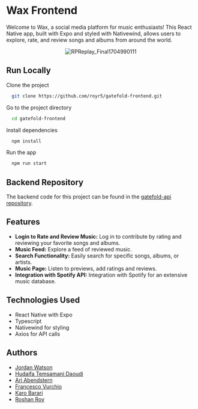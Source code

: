 

# Wax Frontend

Welcome to Wax, a social media platform for music enthusiasts! This React Native app, built with Expo and styled with Nativewind, allows users to explore, rate, and review songs and albums from around the world.

<div align="center">
  <img src="https://github.com/royr5/gatefold-frontend/assets/73461138/74a4741f-35bd-41e3-bd1f-5ebb644ae361" alt="RPReplay_Final1704990111">
</div>


## Run Locally

Clone the project

```bash
  git clone https://github.com/royr5/gatefold-frontend.git
```

Go to the project directory

```bash
  cd gatefold-frontend
```

Install dependencies

```bash
  npm install
```

Run the app

```bash
  npm run start
```

## Backend Repository

The backend code for this project can be found in the [gatefold-api repository](https://github.com/royr5/gatefold-api).

## Features

- **Login to Rate and Review Music:** Log in to contribute by rating and reviewing your favorite songs and albums.
- **Music Feed:** Explore a feed of reviewed music.
- **Search Functionality:** Easily search for specific songs, albums, or artists.
- **Music Page:** Listen to previews, add ratings and reviews.
- **Integration with Spotify API:** Integration with Spotify for an extensive music database.
## Technologies Used

- React Native with Expo
- Typescript
- Nativewind for styling
- Axios for API calls

## Authors

- [Jordan Watson](https://www.linkedin.com/in/jordan-watson-13884aba/)
- [Hudaifa Temsamani Daoudi](https://www.linkedin.com/in/hudaifa-tem/)
- [Ari Abendstern](https://www.linkedin.com/in/ari-abendstern)
- [Francesco Vurchio](https://www.linkedin.com/in/francesco-vurchio/)
- [Karo Barari](https://www.linkedin.com/in/karo-barari-2a0947293/)
- [Roshan Roy](https://uk.linkedin.com/in/roshrr)